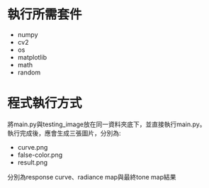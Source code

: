 # 執行所需套件
* numpy
* cv2
* os
* matplotlib
* math
* random

# 程式執行方式
將main.py與testing_image放在同一資料夾底下，並直接執行main.py。<br>
執行完成後，應會生成三張圖片，分別為:<br>
* curve.png
* false-color.png
* result.png 

分別為response curve、radiance map與最終tone map結果